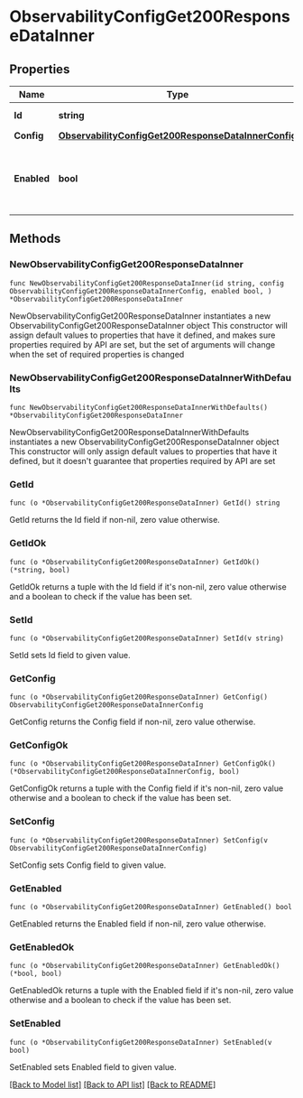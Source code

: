 # ObservabilityConfigGet200ResponseDataInner

## Properties

Name | Type | Description | Notes
------------ | ------------- | ------------- | -------------
**Id** | **string** | The id of the configuration. | 
**Config** | [**ObservabilityConfigGet200ResponseDataInnerConfig**](ObservabilityConfigGet200ResponseDataInnerConfig.md) |  | 
**Enabled** | **bool** | When enabled, use this provider for apps observability monitoring. | 

## Methods

### NewObservabilityConfigGet200ResponseDataInner

`func NewObservabilityConfigGet200ResponseDataInner(id string, config ObservabilityConfigGet200ResponseDataInnerConfig, enabled bool, ) *ObservabilityConfigGet200ResponseDataInner`

NewObservabilityConfigGet200ResponseDataInner instantiates a new ObservabilityConfigGet200ResponseDataInner object
This constructor will assign default values to properties that have it defined,
and makes sure properties required by API are set, but the set of arguments
will change when the set of required properties is changed

### NewObservabilityConfigGet200ResponseDataInnerWithDefaults

`func NewObservabilityConfigGet200ResponseDataInnerWithDefaults() *ObservabilityConfigGet200ResponseDataInner`

NewObservabilityConfigGet200ResponseDataInnerWithDefaults instantiates a new ObservabilityConfigGet200ResponseDataInner object
This constructor will only assign default values to properties that have it defined,
but it doesn't guarantee that properties required by API are set

### GetId

`func (o *ObservabilityConfigGet200ResponseDataInner) GetId() string`

GetId returns the Id field if non-nil, zero value otherwise.

### GetIdOk

`func (o *ObservabilityConfigGet200ResponseDataInner) GetIdOk() (*string, bool)`

GetIdOk returns a tuple with the Id field if it's non-nil, zero value otherwise
and a boolean to check if the value has been set.

### SetId

`func (o *ObservabilityConfigGet200ResponseDataInner) SetId(v string)`

SetId sets Id field to given value.


### GetConfig

`func (o *ObservabilityConfigGet200ResponseDataInner) GetConfig() ObservabilityConfigGet200ResponseDataInnerConfig`

GetConfig returns the Config field if non-nil, zero value otherwise.

### GetConfigOk

`func (o *ObservabilityConfigGet200ResponseDataInner) GetConfigOk() (*ObservabilityConfigGet200ResponseDataInnerConfig, bool)`

GetConfigOk returns a tuple with the Config field if it's non-nil, zero value otherwise
and a boolean to check if the value has been set.

### SetConfig

`func (o *ObservabilityConfigGet200ResponseDataInner) SetConfig(v ObservabilityConfigGet200ResponseDataInnerConfig)`

SetConfig sets Config field to given value.


### GetEnabled

`func (o *ObservabilityConfigGet200ResponseDataInner) GetEnabled() bool`

GetEnabled returns the Enabled field if non-nil, zero value otherwise.

### GetEnabledOk

`func (o *ObservabilityConfigGet200ResponseDataInner) GetEnabledOk() (*bool, bool)`

GetEnabledOk returns a tuple with the Enabled field if it's non-nil, zero value otherwise
and a boolean to check if the value has been set.

### SetEnabled

`func (o *ObservabilityConfigGet200ResponseDataInner) SetEnabled(v bool)`

SetEnabled sets Enabled field to given value.



[[Back to Model list]](../README.md#documentation-for-models) [[Back to API list]](../README.md#documentation-for-api-endpoints) [[Back to README]](../README.md)


